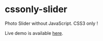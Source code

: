 # cssonly-slider
Photo Slider without JavaScript. CSS3 only !


Live demo is available [here](https://sleepy-beach-13136.herokuapp.com/slider).

